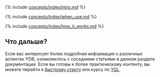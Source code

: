 {% include [concepts/index/intro.md](_includes/index/intro.md) %}

{% include [concepts/index/when_use.md](_includes/index/when_use.md) %}

{% include [concepts/index/how_it_works.md](_includes/index/how_it_works.md) %}

## Что дальше?

Если вас интересует более подробная информация о различных аспектах YDB, ознакомьтесь с соседними статьями в данном разделе документации. Если вы готовы к более практическому контенту, вы можете перейти к [быстрому старту](../getting_started/quickstart.md) или курсу по [YQL](../yql/tutorial/index.md).